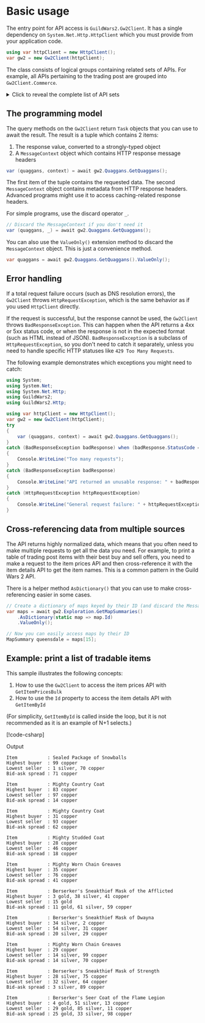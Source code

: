 # Basic usage

The entry point for API access is `GuildWars2.Gw2Client`. It has a single
dependency on `System.Net.Http.HttpClient` which you must provide from your
application code.

```csharp
using var httpClient = new HttpClient();
var gw2 = new Gw2Client(httpClient);
```

The class consists of logical groups containing related sets of APIs. For example,
all APIs pertaining to the trading post are grouped into `Gw2Client.Commerce`.

<details>
<summary>Click to reveal the complete list of API sets</summary>

- `Gw2Client.Commerce`: Provides query methods for Black Lion Trading Company services.
- `Gw2Client.Exploration`: Provides query methods for maps and map features.
- `Gw2Client.Files`: Provides query methods to retrieve assets (icons) from the
  Guild Wars 2 API.
- `Gw2Client.Guilds`: Provides query methods for guilds (permissions, ranks, members,
  teams, bank, upgrades, logs) and guild emblems.
- `Gw2Client.Hero`: Provides query methods for APIs related to the player account
  or character.
- `Gw2Client.Hero.Account`: Provides query methods for a player account and characters
  that belong to the account.
- `Gw2Client.Hero.Achievements`: Provides query methods for achievements and titles
  in the game and achievement progress on the account.
- `Gw2Client.Hero.Bank`: Provides query methods for the account bank and material
  storage.
- `Gw2Client.Hero.Builds`: Provides query methods for build templates, skills,
  specializations, traits, legends (Revenant) and builds in the build storage on
  the account.
- `Gw2Client.Hero.Crafting`: Provides query methods for APIs related to crafting.
- `Gw2Client.Hero.Crafting.Disciplines`: Provides query methods for learned crafting
  disciplines.
- `Gw2Client.Hero.Crafting.Recipes`: Provides query methods for recipes, recipe
  search, recipes learned by characters and recipes unlocked account-wide.
- `Gw2Client.Hero.Crafting.Daily`: Provides query methods for items which can be
  crafted once per day.
- `Gw2Client.Hero.Emotes`: Provides query methods for emotes and unlocked emotes
  on the account.
- `Gw2Client.Hero.Equipment`: Provides query methods for APIs related to equipment
  and cosmetic items.
- `Gw2Client.Hero.Equipment.Dyes`: Provides query methods for dye colors and unlocked
  dyes.
- `Gw2Client.Hero.Equipment.Finishers`: Provides query methods for enemy finishers
  and unlocked finishers on the account.
- `Gw2Client.Hero.Equipment.Templates`: Provides query methods for items equipped
  by a character and legendary items on the account.
- `Gw2Client.Hero.Equipment.Gliders`: Provides query methods for glider skins and
  skins unlocked on the account.
- `Gw2Client.Hero.Equipment.JadeBots`: Provides query methods for jade bot skins
  and skins unlocked on the account.
- `Gw2Client.Hero.Equipment.MailCarriers`: Provides query methods for mail carriers
  and mail carriers unlocked on the account.
- `Gw2Client.Hero.Equipment.Miniatures`: Provides query methods for miniatures and
  miniatures unlocked on the account.
- `Gw2Client.Hero.Equipment.Mounts`: Provides query methods for mounts and mounts
  unlocked on the account.
- `Gw2Client.Hero.Equipment.Novelties`: Provides query methods for novelties and
  novelties unlocked on the account.
- `Gw2Client.Hero.Equipment.Outfits`: Provides query methods for outfits and outfits
  unlocked on the account.
- `Gw2Client.Hero.Equipment.Skiffs`: Provides query methods for skiffs and skiffs
  unlocked on the account.
- `Gw2Client.Hero.Equipment.Wardrobe`: Provides query methods for armor and weapon
  skins and skins unlocked on the account.
- `Gw2Client.Hero.Inventory`: Provides query methods for bags and the shared inventory.
- `Gw2Client.Hero.Masteries`: Provides query methods for masteries, mastery points
  and mastery progress on the account.
- `Gw2Client.Hero.Races`: Provides query method for playable races.
- `Gw2Client.Hero.StoryJournal`: Provides query methods for the story progress and
  the backstory of a character.
- `Gw2Client.Hero.Training`: Provides query methods for skill and specialization
  training progress of a character.
- `Gw2Client.Hero.Wallet`: Provides query methods for currencies in the game and
  in the account wallet.
- `Gw2Client.Items`: Provides query methods for items and item stats.
- `Gw2Client.Metadata`: Provides query methods for game metadata and API metadata.
- `Gw2Client.Pve`: Provides query methods for APIs related to open world gameplay
  (PvE).
- `Gw2Client.Pve.Dungeons`: Provides query methods for dungeons and completed dungeon
  paths.
- `Gw2Client.Pve.Home`: Provides query methods for home instances and homesteads.
- `Gw2Client.Pve.MapChests`: Provides query methods for daily map rewards.
- `Gw2Client.Pve.Pets`: Provides query methods for Ranger pets.
- `Gw2Client.Pve.Raids`: Provides query methods for raids and completed encounters.
- `Gw2Client.Pve.SuperAdventureBox`: Provides query methods for Super Adventure
  Box progress.
- `Gw2Client.Pve.WorldBosses`: Provides query methods for defeated world bosses.
- `Gw2Client.Pvp`: Provides query methods for PvP matches, seasons, rank, leaderboards,
  equipment and mist chanpions.
- `Gw2Client.Quaggans`: Provides query methods for images of Quaggans.
- `Gw2Client.Tokens`: Provides query methods for access token introspection and
  subtoken creation.
- `Gw2Client.Worlds`: Provides query methods for World (servers).
- `Gw2Client.Wvw`: Provides query methods for WvW matches, objectives, abilities,
  ranks, and upgrades.
- `Gw2Client.WizardsVault`: Provides query methods for the Wizard's Vault (daily,
  weekly and special objectives and Astral Rewards).

</details>

## The programming model

The query methods on the `Gw2Client` return `Task` objects that you can use to
await the result. The result is a tuple which contains 2 items:

1. The response value, converted to a strongly-typed object
2. A `MessageContext` object which contains HTTP response message headers

```csharp
var (quaggans, context) = await gw2.Quaggans.GetQuaggans();
```

The first item of the tuple contains the requested data. The second `MessageContext`
object contains metadata from HTTP response headers. Advanced programs might use
it to access caching-related response headers.

For simple programs, use the discard operator `_`.

``` csharp
// Discard the MessageContext if you don't need it
var (quaggans, _) = await gw2.Quaggans.GetQuaggans();
```

You can also use the `ValueOnly()` extension method to discard the `MessageContext`
object. This is just a convenience method.

``` csharp
var quaggans = await gw2.Quaggans.GetQuaggans().ValueOnly();
```

## Error handling

If a total request failure occurs (such as DNS resolution errors), the `Gw2Client`
throws `HttpRequestException`, which is the same behavior as if you used `HttpClient`
directly.

If the request is successful, but the response cannot be used, the `Gw2Client`
throws `BadResponseException`. This can happen when the API returns a 4xx or 5xx
status code, or when the response is not in the expected format (such as HTML instead
of JSON). `BadResponseException` is a subclass of `HttpRequestException`, so you
don't need to catch it separately, unless you need to handle specific HTTP statuses
like `429 Too Many Requests`.

The following example demonstrates which exceptions you might need to catch:

``` csharp
using System;
using System.Net;
using System.Net.Http;
using GuildWars2;
using GuildWars2.Http;

using var httpClient = new HttpClient();
var gw2 = new Gw2Client(httpClient);
try
{
    var (quaggans, context) = await gw2.Quaggans.GetQuaggans();
}
catch (BadResponseException badResponse) when (badResponse.StatusCode == HttpStatusCode.TooManyRequests)
{
    Console.WriteLine("Too many requests");
}
catch (BadResponseException badResponse)
{
    Console.WriteLine("API returned an unusable response: " + badResponse.Message);
}
catch (HttpRequestException httpRequestException)
{
    Console.WriteLine("General request failure: " + httpRequestException.Message);
}
```

## Cross-referencing data from multiple sources

The API returns highly normalized data, which means that you often need to make
multiple requests to get all the data you need. For example, to print a table of
trading post items with their best buy and sell offers, you need to make a request
to the item prices API and then cross-reference it with the item details API to
get the item names. This is a common pattern in the Guild Wars 2 API.

There is a helper method `AsDictionary()` that you can use to make cross-referencing
easier in some cases.

``` csharp
// Create a dictionary of maps keyed by their ID (and discard the MessageContext)
var maps = await gw2.Exploration.GetMapSummaries()
    .AsDictionary(static map => map.Id)
    .ValueOnly();

// Now you can easily access maps by their ID
MapSummary queensdale = maps[15];
```

## Example: print a list of tradable items

This sample illustrates the following concepts:

1. How to use the `Gw2Client` to access the item prices API with `GetItemPricesBulk`
2. How to use the `Id` property to access the item details API with `GetItemById`

(For simplicity, `GetItemById` is called inside the loop, but it is not recommended
as it is an example of N+1 selects.)

[!code-csharp[](../../samples/BasicUsage/Program.cs)]

Output

```text
Item           : Sealed Package of Snowballs
Highest buyer  : 99 copper
Lowest seller  : 1 silver, 70 copper
Bid-ask spread : 71 copper

Item           : Mighty Country Coat
Highest buyer  : 83 copper
Lowest seller  : 97 copper
Bid-ask spread : 14 copper

Item           : Mighty Country Coat
Highest buyer  : 31 copper
Lowest seller  : 93 copper
Bid-ask spread : 62 copper

Item           : Mighty Studded Coat
Highest buyer  : 28 copper
Lowest seller  : 46 copper
Bid-ask spread : 18 copper

Item           : Mighty Worn Chain Greaves
Highest buyer  : 35 copper
Lowest seller  : 76 copper
Bid-ask spread : 41 copper

Item           : Berserker's Sneakthief Mask of the Afflicted
Highest buyer  : 3 gold, 38 silver, 41 copper
Lowest seller  : 15 gold
Bid-ask spread : 11 gold, 61 silver, 59 copper

Item           : Berserker's Sneakthief Mask of Dwayna
Highest buyer  : 34 silver, 2 copper
Lowest seller  : 54 silver, 31 copper
Bid-ask spread : 20 silver, 29 copper

Item           : Mighty Worn Chain Greaves
Highest buyer  : 29 copper
Lowest seller  : 14 silver, 99 copper
Bid-ask spread : 14 silver, 70 copper

Item           : Berserker's Sneakthief Mask of Strength
Highest buyer  : 28 silver, 75 copper
Lowest seller  : 32 silver, 64 copper
Bid-ask spread : 3 silver, 89 copper

Item           : Berserker's Seer Coat of the Flame Legion
Highest buyer  : 4 gold, 51 silver, 13 copper
Lowest seller  : 29 gold, 85 silver, 11 copper
Bid-ask spread : 25 gold, 33 silver, 98 copper

```
